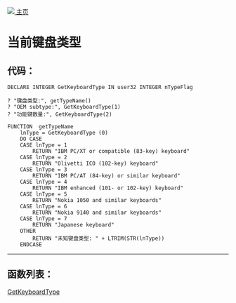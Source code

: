 [<img src="../images/home.png"> 主页 ](https://github.com/VFP9/Win32API)  

# 当前键盘类型

## 代码：
```foxpro  
DECLARE INTEGER GetKeyboardType IN user32 INTEGER nTypeFlag
	
? "键盘类型:", getTypeName()
? "OEM subtype:", GetKeyboardType(1)
? "功能键数量:", GetKeyboardType(2)

FUNCTION  getTypeName
	lnType = GetKeyboardType (0)
	DO CASE
	CASE lnType = 1
		RETURN "IBM PC/XT or compatible (83-key) keyboard"
	CASE lnType = 2
		RETURN "Olivetti ICO (102-key) keyboard"
	CASE lnType = 3
		RETURN "IBM PC/AT (84-key) or similar keyboard"
	CASE lnType = 4
		RETURN "IBM enhanced (101- or 102-key) keyboard"
	CASE lnType = 5
		RETURN "Nokia 1050 and similar keyboards"
	CASE lnType = 6
		RETURN "Nokia 9140 and similar keyboards"
	CASE lnType = 7
		RETURN "Japanese keyboard"
	OTHER
		RETURN "未知键盘类型: " + LTRIM(STR(lnType))
	ENDCASE  
```  
***  


## 函数列表：
[GetKeyboardType](../libraries/user32/GetKeyboardType.md)  
